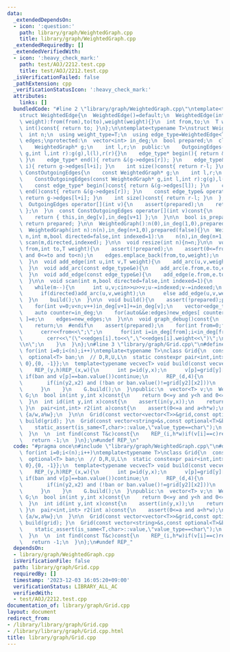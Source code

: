 ```yaml
---
data:
  _extendedDependsOn:
  - icon: ':question:'
    path: library/graph/WeightedGraph.cpp
    title: library/graph/WeightedGraph.cpp
  _extendedRequiredBy: []
  _extendedVerifiedWith:
  - icon: ':heavy_check_mark:'
    path: test/AOJ/2212.test.cpp
    title: test/AOJ/2212.test.cpp
  _isVerificationFailed: false
  _pathExtension: cpp
  _verificationStatusIcon: ':heavy_check_mark:'
  attributes:
    links: []
  bundledCode: "#line 2 \"library/graph/WeightedGraph.cpp\"\ntemplate<typename T>\n\
    struct WeightedEdge{\n  WeightedEdge()=default;\n  WeightedEdge(int from,int to,T\
    \ weight):from(from),to(to),weight(weight){}\n  int from,to;\n  T weight;\n  operator\
    \ int()const{ return to; }\n};\n\ntemplate<typename T>\nstruct WeightedGraph{\n\
    \  int n;\n  using weight_type=T;\n  using edge_type=WeightedEdge<T>;\n  vector<edge_type>\
    \ edges;\nprotected:\n  vector<int> in_deg;\n  bool prepared;\n  class OutgoingEdges{\n\
    \    WeightedGraph* g;\n    int l,r;\n  public:\n    OutgoingEdges(WeightedGraph*\
    \ g,int l,int r):g(g),l(l),r(r){}\n    edge_type* begin(){ return &(g->edges[l]);\
    \ }\n    edge_type* end(){ return &(g->edges[r]); }\n    edge_type& operator[](int\
    \ i){ return g->edges[l+i]; }\n    int size()const{ return r-l; }\n  };\n  class\
    \ ConstOutgoingEdges{\n    const WeightedGraph* g;\n    int l,r;\n  public:\n\
    \    ConstOutgoingEdges(const WeightedGraph* g,int l,int r):g(g),l(l),r(r){}\n\
    \    const edge_type* begin()const{ return &(g->edges[l]); }\n    const edge_type*\
    \ end()const{ return &(g->edges[r]); }\n    const edge_type& operator[](int i)const{\
    \ return g->edges[l+i]; }\n    int size()const{ return r-l; }\n  };\npublic:\n\
    \  OutgoingEdges operator[](int v){\n    assert(prepared);\n    return { this,in_deg[v],in_deg[v+1]\
    \ };\n  }\n  const ConstOutgoingEdges operator[](int v)const{\n    assert(prepared);\n\
    \    return { this,in_deg[v],in_deg[v+1] };\n  }\n\n  bool is_prepared()const{\
    \ return prepared; }\n\n  WeightedGraph():n(0),in_deg(1,0),prepared(false){}\n\
    \  WeightedGraph(int n):n(n),in_deg(n+1,0),prepared(false){}\n  WeightedGraph(int\
    \ n,int m,bool directed=false,int indexed=1):\n    n(n),in_deg(n+1,0),prepared(false){\
    \ scan(m,directed,indexed); }\n\n  void resize(int n){n=n;}\n\n  void add_arc(int\
    \ from,int to,T weight){\n    assert(!prepared);\n    assert(0<=from and from<n\
    \ and 0<=to and to<n);\n    edges.emplace_back(from,to,weight);\n    in_deg[from+1]++;\n\
    \  }\n  void add_edge(int u,int v,T weight){\n    add_arc(u,v,weight);\n    add_arc(v,u,weight);\n\
    \  }\n  void add_arc(const edge_type&e){\n    add_arc(e.from,e.to,e.weight);\n\
    \  }\n  void add_edge(const edge_type&e){\n    add_edge(e.from,e.to,e.weight);\n\
    \  }\n\n  void scan(int m,bool directed=false,int indexed=1){\n    edges.reserve(directed?m:2*m);\n\
    \    while(m--){\n      int u,v;cin>>u>>v;u-=indexed;v-=indexed;\n      T weight;cin>>weight;\n\
    \      if(directed)add_arc(u,v,weight);\n      else add_edge(u,v,weight);\n  \
    \  }\n    build();\n  }\n\n  void build(){\n    assert(!prepared);prepared=true;\n\
    \    for(int v=0;v<n;v++)in_deg[v+1]+=in_deg[v];\n    vector<edge_type> new_edges(in_deg.back());\n\
    \    auto counter=in_deg;\n    for(auto&&e:edges)new_edges[ counter[e.from]++\
    \ ]=e;\n    edges=new_edges;\n  }\n\n  void graph_debug()const{\n  #ifndef __DEBUG\n\
    \    return;\n  #endif\n    assert(prepared);\n    for(int from=0;from<n;from++){\n\
    \      cerr<<from<<\";\";\n      for(int i=in_deg[from];i<in_deg[from+1];i++)\n\
    \        cerr<<\"(\"<<edges[i].to<<\",\"<<edges[i].weight<<\")\";\n      cerr<<\"\
    \\n\";\n    }\n  }\n};\n#line 3 \"library/graph/Grid.cpp\"\n#define REP_(i,n)\
    \ for(int i=0;i<(n);i++)\ntemplate<typename T>\nclass Grid{\n  const int h,w;\n\
    \  optional<T> ban;\n  // D,R,U,L\n  static constexpr pair<int,int> d4[4]={{1,0},{0,1},{-1,\
    \ 0},{0, -1}};\n  template<typename vecvecT> void build(const vecvecT&grid){\n\
    \    REP_(y,h)REP_(x,w){\n      int p=id(y,x);\n      v[p]=grid[y][x];\n     \
    \ if(ban and v[p]==ban.value())continue;\n      REP_(d,4){\n        int y2=y+d4[d].first,x2=x+d4[d].second;\n\
    \        if(in(y2,x2) and (!ban or ban.value()!=grid[y2][x2]))\n          G.add_arc(p,id(y2,x2),d);\n\
    \      }\n    }\n    G.build();\n  }\npublic:\n  vector<T> v;\n  WeightedGraph<int>\
    \ G;\n  bool in(int y,int x)const{\n    return 0<=y and y<h and 0<=x and x<w;\n\
    \  }\n  int id(int y,int x)const{\n    assert(in(y,x));\n    return y*w+x;\n \
    \ }\n  pair<int,int> r2(int a)const{\n    assert(0<=a and a<h*w);\n    return\
    \ {a/w,a%w};\n  }\n\n  Grid(const vector<vector<T>>&grid,const optional<T>&ban=nullopt):h(grid.size()),w(grid[0].size()),ban(ban),v(h*w),G(h*w){\
    \ build(grid); }\n  Grid(const vector<string>&s,const optional<T>&ban=nullopt):h(s.size()),w(s[0].size()),ban(ban),v(h*w),G(h*w){\n\
    \    static_assert(is_same<T,char>::value,\"value_type==char\");\n    build(s);\n\
    \  }\n  \n  int find(const T&c)const{\n    REP_(i,h*w)if(v[i]==c)return i;\n \
    \   return -1;\n  }\n};\n#undef REP_\n"
  code: "#pragma once\n#include \"library/graph/WeightedGraph.cpp\"\n#define REP_(i,n)\
    \ for(int i=0;i<(n);i++)\ntemplate<typename T>\nclass Grid{\n  const int h,w;\n\
    \  optional<T> ban;\n  // D,R,U,L\n  static constexpr pair<int,int> d4[4]={{1,0},{0,1},{-1,\
    \ 0},{0, -1}};\n  template<typename vecvecT> void build(const vecvecT&grid){\n\
    \    REP_(y,h)REP_(x,w){\n      int p=id(y,x);\n      v[p]=grid[y][x];\n     \
    \ if(ban and v[p]==ban.value())continue;\n      REP_(d,4){\n        int y2=y+d4[d].first,x2=x+d4[d].second;\n\
    \        if(in(y2,x2) and (!ban or ban.value()!=grid[y2][x2]))\n          G.add_arc(p,id(y2,x2),d);\n\
    \      }\n    }\n    G.build();\n  }\npublic:\n  vector<T> v;\n  WeightedGraph<int>\
    \ G;\n  bool in(int y,int x)const{\n    return 0<=y and y<h and 0<=x and x<w;\n\
    \  }\n  int id(int y,int x)const{\n    assert(in(y,x));\n    return y*w+x;\n \
    \ }\n  pair<int,int> r2(int a)const{\n    assert(0<=a and a<h*w);\n    return\
    \ {a/w,a%w};\n  }\n\n  Grid(const vector<vector<T>>&grid,const optional<T>&ban=nullopt):h(grid.size()),w(grid[0].size()),ban(ban),v(h*w),G(h*w){\
    \ build(grid); }\n  Grid(const vector<string>&s,const optional<T>&ban=nullopt):h(s.size()),w(s[0].size()),ban(ban),v(h*w),G(h*w){\n\
    \    static_assert(is_same<T,char>::value,\"value_type==char\");\n    build(s);\n\
    \  }\n  \n  int find(const T&c)const{\n    REP_(i,h*w)if(v[i]==c)return i;\n \
    \   return -1;\n  }\n};\n#undef REP_"
  dependsOn:
  - library/graph/WeightedGraph.cpp
  isVerificationFile: false
  path: library/graph/Grid.cpp
  requiredBy: []
  timestamp: '2023-12-03 16:05:20+09:00'
  verificationStatus: LIBRARY_ALL_AC
  verifiedWith:
  - test/AOJ/2212.test.cpp
documentation_of: library/graph/Grid.cpp
layout: document
redirect_from:
- /library/library/graph/Grid.cpp
- /library/library/graph/Grid.cpp.html
title: library/graph/Grid.cpp
---
```

